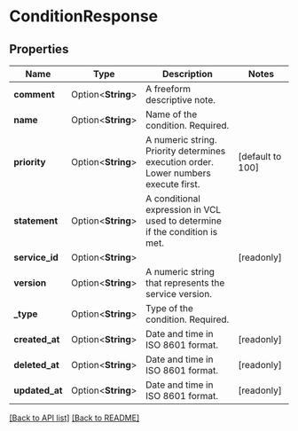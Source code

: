 # ConditionResponse

## Properties

Name | Type | Description | Notes
------------ | ------------- | ------------- | -------------
**comment** | Option<**String**> | A freeform descriptive note. | 
**name** | Option<**String**> | Name of the condition. Required. | 
**priority** | Option<**String**> | A numeric string. Priority determines execution order. Lower numbers execute first. | [default to 100]
**statement** | Option<**String**> | A conditional expression in VCL used to determine if the condition is met. | 
**service_id** | Option<**String**> |  | [readonly]
**version** | Option<**String**> | A numeric string that represents the service version. | 
**_type** | Option<**String**> | Type of the condition. Required. | 
**created_at** | Option<**String**> | Date and time in ISO 8601 format. | [readonly]
**deleted_at** | Option<**String**> | Date and time in ISO 8601 format. | [readonly]
**updated_at** | Option<**String**> | Date and time in ISO 8601 format. | [readonly]

[[Back to API list]](../README.md#documentation-for-api-endpoints) [[Back to README]](../README.md)



